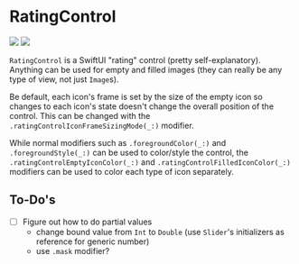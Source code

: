 # RatingControl

[![](https://img.shields.io/endpoint?url=https%3A%2F%2Fswiftpackageindex.com%2Fapi%2Fpackages%2Fedonv%2FRatingControl%2Fbadge%3Ftype%3Dswift-versions)](https://swiftpackageindex.com/edonv/RatingControl)
[![](https://img.shields.io/endpoint?url=https%3A%2F%2Fswiftpackageindex.com%2Fapi%2Fpackages%2Fedonv%2FRatingControl%2Fbadge%3Ftype%3Dplatforms)](https://swiftpackageindex.com/edonv/RatingControl)

`RatingControl` is a SwiftUI "rating" control (pretty self-explanatory). Anything can be used for empty and filled images (they can really be any type of view, not just `Image`s).

Be default, each icon's frame is set by the size of the empty icon so changes to each icon's state doesn't change the overall position of the control. This can be changed with the `.ratingControlIconFrameSizingMode(_:)` modifier.

While normal modifiers such as `.foregroundColor(_:)` and `.foregroundStyle(_:)` can be used to color/style the control, the `.ratingControlEmptyIconColor(_:)` and `.ratingControlFilledIconColor(_:)` modifiers can be used to color each type of icon separately. 

## To-Do's

- [ ] Figure out how to do partial values
    - change bound value from `Int` to `Double` (use `Slider`'s initializers as reference for generic number)
    - use `.mask` modifier?
